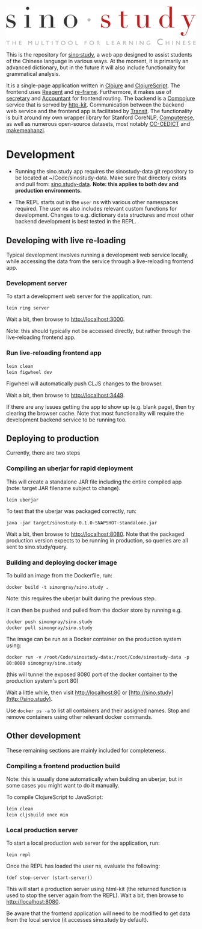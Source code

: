 ![sino·study](./resources/public/img/logo_min.svg)

This is the repository for [sino·study](http://sino.study), 
a web app designed to assist students of the Chinese language in various ways.
At the moment, it is primarily an advanced dictionary, 
but in the future it will also include functionality for grammatical analysis.

It is a single-page application written in [Clojure](https://clojure.org/) 
and [ClojureScript](https://clojurescript.org/).
The frontend uses [Reagent](https://github.com/reagent-project/reagent) 
and [re-frame](https://github.com/Day8/re-frame).
Furthermore, it makes use of [secretary](https://github.com/gf3/secretary) 
and [Accountant](https://github.com/venantius/accountant) for frontend routing.
The backend is a [Compojure](https://github.com/weavejester/compojure) service
that is served by [http-kit](https://github.com/http-kit/http-kit).
Communication between the backend web service and the frontend app is
facilitated by [Transit](https://github.com/cognitect/transit-format).
The functionality is built around my own wrapper library for Stanford CoreNLP,
[Computerese](https://github.com/simongray/Computerese), as well as numerous
open-source datasets, most notably [CC-CEDICT](https://cc-cedict.org/) and
[makemeahanzi](https://github.com/skishore/makemeahanzi).


# Development
* Running the sino.study app requires the sinostudy-data git repository to be 
located at ~/Code/sinostudy-data. Make sure that directory exists and pull from:
[sino.study-data](https://github.com/simongray/sino.study-data).
**Note: this applies to both dev and production environments.**

* The REPL starts out in the `user` ns with various other namespaces required.
The user ns also includes relevant custom functions for development.
Changes to e.g. dictionary data structures and most other backend development 
is best tested in the REPL.


## Developing with live re-loading
Typical development involves running a development web service locally,
while accessing the data from the service through a live-reloading frontend app.


### Development server
To start a development web server for the application, run:

````
lein ring server
````
Wait a bit, then browse to [http://localhost:3000](http://localhost:3000).

Note: this should typically not be accessed directly, but rather through
the live-reloading frontend app.


### Run live-reloading frontend app
```
lein clean
lein figwheel dev
```

Figwheel will automatically push CLJS changes to the browser.

Wait a bit, then browse to [http://localhost:3449](http://localhost:3449).

If there are any issues getting the app to show up (e.g. blank page), 
then try clearing the browser cache. Note that most functionality will require
the development backend service to be running too.


## Deploying to production
Currently, there are two steps

### Compiling an uberjar for rapid deployment
This will create a standalone JAR file including the entire compiled app
(note: target JAR filename subject to change).

````
lein uberjar
````

To test that the uberjar was packaged correctly, run:

````
java -jar target/sinostudy-0.1.0-SNAPSHOT-standalone.jar
````

Wait a bit, then browse to [http://localhost:8080](http://localhost:8080).
Note that the packaged production version expects to be running in production,
so queries are all sent to sino.study/query.


### Building and deploying docker image

To build an image from the Dockerfile, run:

```` 
docker build -t simongray/sino.study .
````

Note: this requires the uberjar built during the previous step.

It can then be pushed and pulled from the docker store by running e.g.

````
docker push simongray/sino.study
docker pull simongray/sino.study
````

The image can be run as a Docker container on the production system using:

```` 
docker run -v /root/Code/sinostudy-data:/root/Code/sinostudy-data -p 80:8080 simongray/sino.study
````

(this will tunnel the exposed 8080 port of the docker container
to the production system's port 80)

Wait a little while, then visit [http://localhost:80](http://localhost:80)
or [http://sino.study](http://sino.study).

Use ````docker ps -a```` to list all containers and their assigned names.
Stop and remove containers using other relevant docker commands.

## Other development
These remaining sections are mainly included for completeness.


### Compiling a frontend production build
Note: this is usually done automatically when building an uberjar,
but in some cases you might want to do it manually.

To compile ClojureScript to JavaScript:

```
lein clean
lein cljsbuild once min
```


### Local production server
To start a local production web server for the application, run:

````
lein repl
````

Once the REPL has loaded the user ns, evaluate the following:

````
(def stop-server (start-server))
````

This will start a production server using html-kit
(the returned function is used to stop the server again from the REPL).
Wait a bit, then browse to [http://localhost:8080](http://localhost:8080).

Be aware that the frontend application will need to be modified to get data
from the local service (it accesses sino.study by default).

